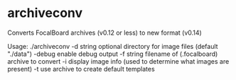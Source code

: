 # archiveconv
Converts FocalBoard archives (v0.12 or less) to new format (v0.14)

Usage:
./archiveconv 
  -d string
    	optional directory for image files (default "./data")
  -debug
    	enable debug output
  -f string
    	filename of (.focalboard) archive to convert
  -i	display image info (used to determine what images are present)
  -t	use archive to create default templates
